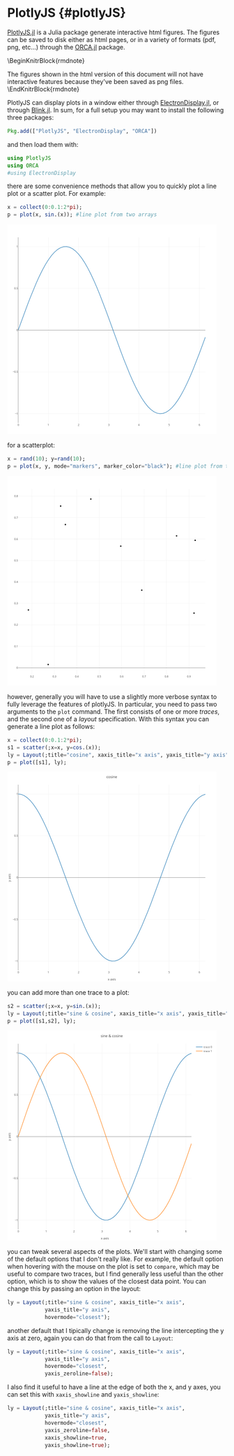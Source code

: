 # PlotlyJS {#plotlyJS}



[PlotlyJS.jl](https://github.com/sglyon/PlotlyJS.jl) is a Julia package generate interactive html figures. The figures can be saved to disk either as html pages, or in a variety of formats (pdf, png, etc...) through the [ORCA.jl](https://github.com/sglyon/ORCA.jl) package.

\BeginKnitrBlock{rmdnote}<div class="rmdnote">The figures shown in the html version of this document will not have interactive features because they've been saved as png files.</div>\EndKnitrBlock{rmdnote}
	
PlotlyJS can display plots in a window either through [ElectronDisplay.jl](https://github.com/queryverse/ElectronDisplay.jl), or through [Blink.jl](https://github.com/JunoLab/Blink.jl). In sum, for a full setup you may want to install the following three packages:


```julia
Pkg.add(["PlotlyJS", "ElectronDisplay", "ORCA"])
```

and then load them with:


```julia
using PlotlyJS
using ORCA
#using ElectronDisplay
```

there are some convenience methods that allow you to quickly plot a line plot or a scatter plot. For example:


```julia
x = collect(0:0.1:2*pi);
p = plot(x, sin.(x)); #line plot from two arrays
```



<img src="../Figures/plotly_line_plot.png" width="480" />

for a scatterplot:


```julia
x = rand(10); y=rand(10);
p = plot(x, y, mode="markers", marker_color="black"); #line plot from two arrays
```



<img src="../Figures/plotly_scatter_plot.png" width="480" />

however, generally you will have to use a slightly more verbose syntax to fully leverage the features of plotlyJS. In particular, you need to pass two arguments to the `plot` command. The first consists of one or more *traces*, and the second one of a *layout* specification. With this syntax you can generate a line plot as follows:


```julia
x = collect(0:0.1:2*pi);
s1 = scatter(;x=x, y=cos.(x));
ly = Layout(;title="cosine", xaxis_title="x axis", yaxis_title="y axis");
p = plot([s1], ly);
```



<img src="../Figures/plotly_line_plot2.png" width="480" />

you can add more than one trace to a plot:


```julia
s2 = scatter(;x=x, y=sin.(x));
ly = Layout(;title="sine & cosine", xaxis_title="x axis", yaxis_title="y axis");
p = plot([s1,s2], ly);
```



<img src="../Figures/plotly_line_plot_2_traces.png" width="480" />

you can tweak several aspects of the plots. We'll start with changing some of the default options that I don't really like. For example, the default option when hovering with the mouse on the plot is set to `compare`, which may be useful to compare two traces, but I find generally less useful than the other option, which is to show the values of the closest data point. You can change this by passing an option in the layout:


```julia
ly = Layout(;title="sine & cosine", xaxis_title="x axis",
            yaxis_title="y axis",
            hovermode="closest");
```

another default that I tipically change is removing the line intercepting the y axis at zero, again you can do that from the call to `Layout`:


```julia
ly = Layout(;title="sine & cosine", xaxis_title="x axis",
            yaxis_title="y axis",
            hovermode="closest",
            yaxis_zeroline=false);
```

I also find it useful to have a line at the edge of both the x, and y axes, you can set this with `xaxis_showline` and `yaxis_showline`:


```julia
ly = Layout(;title="sine & cosine", xaxis_title="x axis",
            yaxis_title="y axis",
            hovermode="closest",
            yaxis_zeroline=false,
            xaxis_showline=true,
            yaxis_showline=true);
```
